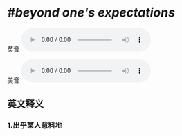 # ***\#beyond one's expectations*** 
英音
<audio src="./media/beyond one's expectations1_AAC.aac" controls="controls"></audio>

美音
<audio src="./media/beyond one's expectations2_AAC.aac" controls="controls"></audio>



  

英文释义
---
### 1.**出乎某人意料地**  



